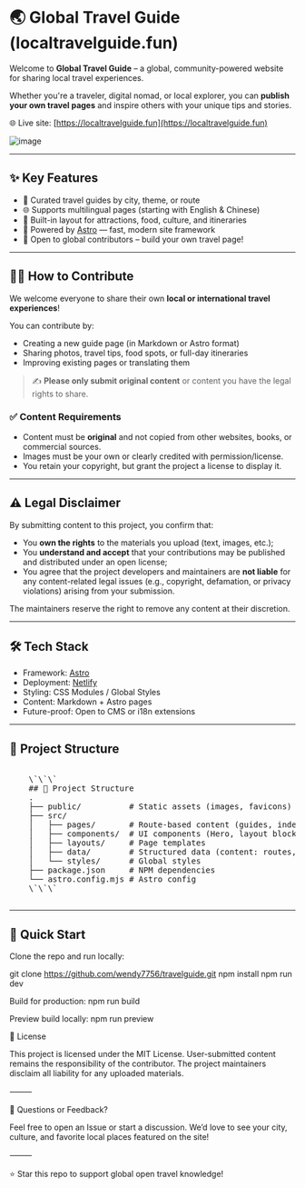 # 🌏 Global Travel Guide (localtravelguide.fun)

Welcome to **Global Travel Guide** – a global, community-powered website for sharing local travel experiences.

Whether you're a traveler, digital nomad, or local explorer, you can **publish your own travel pages** and inspire others with your unique tips and stories.

🌐 Live site: [https://localtravelguide.fun](https://localtravelguide.fun)

![image](https://github.com/user-attachments/assets/8fe5cd67-e8c9-44c5-bbb4-8148b6a5ca76)

---

## ✨ Key Features

- 🧭 Curated travel guides by city, theme, or route
- 🌐 Supports multilingual pages (starting with English & Chinese)
- 📸 Built-in layout for attractions, food, culture, and itineraries
- 🧩 Powered by [Astro](https://astro.build) — fast, modern site framework
- 📝 Open to global contributors – build your own travel page!

---

## 🧑‍💻 How to Contribute

We welcome everyone to share their own **local or international travel experiences**!

You can contribute by:
- Creating a new guide page (in Markdown or Astro format)
- Sharing photos, travel tips, food spots, or full-day itineraries
- Improving existing pages or translating them

> ✍ **Please only submit original content** or content you have the legal rights to share.

### ✅ Content Requirements
- Content must be **original** and not copied from other websites, books, or commercial sources.
- Images must be your own or clearly credited with permission/license.
- You retain your copyright, but grant the project a license to display it.

---

## ⚠️ Legal Disclaimer

By submitting content to this project, you confirm that:
- You **own the rights** to the materials you upload (text, images, etc.);
- You **understand and accept** that your contributions may be published and distributed under an open license;
- You agree that the project developers and maintainers are **not liable** for any content-related legal issues (e.g., copyright, defamation, or privacy violations) arising from your submission.

The maintainers reserve the right to remove any content at their discretion.

---

## 🛠 Tech Stack

- Framework: [Astro](https://astro.build)
- Deployment: [Netlify](https://netlify.com)
- Styling: CSS Modules / Global Styles
- Content: Markdown + Astro pages
- Future-proof: Open to CMS or i18n extensions

---

## 📁 Project Structure
<pre>

    \`\`\`
    ## 📁 Project Structure
    .
    ├── public/          # Static assets (images, favicons)
    ├── src/
    │   ├── pages/       # Route-based content (guides, index)
    │   ├── components/  # UI components (Hero, layout blocks)
    │   ├── layouts/     # Page templates
    │   ├── data/        # Structured data (content: routes, destinations)
    │   └── styles/      # Global styles
    ├── package.json     # NPM dependencies
    └── astro.config.mjs # Astro config
    \`\`\`

</pre>


---

## 🚀 Quick Start

Clone the repo and run locally:

git clone https://github.com/wendy7756/travelguide.git
npm install
npm run dev


Build for production:
npm run build

Preview build locally:
npm run preview

📜 License

This project is licensed under the MIT License.
User-submitted content remains the responsibility of the contributor.
The project maintainers disclaim all liability for any uploaded materials.

⸻

💬 Questions or Feedback?

Feel free to open an Issue or start a discussion.
We’d love to see your city, culture, and favorite local places featured on the site!

⸻

⭐ Star this repo to support global open travel knowledge!
